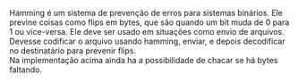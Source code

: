   Hamming é um sistema de prevenção de erros para sistemas binários. Ele previne coisas como flips em bytes, que são quando um bit muda de 0 para 1 ou vice-versa. Ele deve ser usado em situações como envio de arquivos. Devesse codificar o arquivo usando hamming, enviar, e depois decodificar no destinatário para prevenir flips.
<br>
  Na implementação acima ainda ha a possibilidade de chacar se há bytes faltando.
